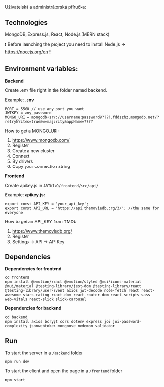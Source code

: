 Uživatelská a administrátorská příručka:

## Technologies
MongoDB, Express.js, React, Node.js (MERN stack)

❗ Before launching the project you need to install Node.js -> https://nodejs.org/en ❗

## **Environment variables:**

**Backend**

Create .env file right in the folder named backend. 

Example:
**.env**
```
PORT = 5500 // use any port you want 
JWTKEY = any_password
MONGO_URI = mongodb+srv://username:password@????.fddzzhz.mongodb.net/?retryWrites=true&w=majority&appName=????
```
How to get a MONGO_URI:
1) https://www.mongodb.com/
2) Register
3) Create a new cluster
4) Connect
5) By drivers
6) Copy your connection string

**Frontend**

Create apikey.js in ``` ARTKINO/frontend/src/api/ ```

Example:
**apikey.js:**

```
export const API_KEY = 'your_api_key';
export const API_URL = 'https://api.themoviedb.org/3/'; //the same for everyone
```

How to get an API_KEY from TMDb 

1) https://www.themoviedb.org/
2) Register
3) Settings -> API -> API Key

## Dependencies

**Dependencies for frontend**
```
cd frontend
npm install @emotion/react @emotion/styled @mui/icons-material @mui/material @testing-library/jest-dom @testing-library/react @testing-library/user-event axios jwt-decode node-fetch react react-awesome-stars-rating react-dom react-router-dom react-scripts sass web-vitals react-slick slick-carousel
```

**Dependencies for backend**
```
cd backend
npm install axios bcrypt cors dotenv express joi joi-password-complexity jsonwebtoken mongoose nodemon validator
```

## **Run**

To start the server in a ```/backend``` folder
```
npm run dev 
```

To start the client and open the page in a ```/frontend``` folder
```
npm start 
```






